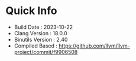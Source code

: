 # Quick Info
* Build Date : 2023-10-22
* Clang Version : 18.0.0
* Binutils Version : 2.40
* Compiled Based : https://github.com/llvm/llvm-project/commit/f9906508
